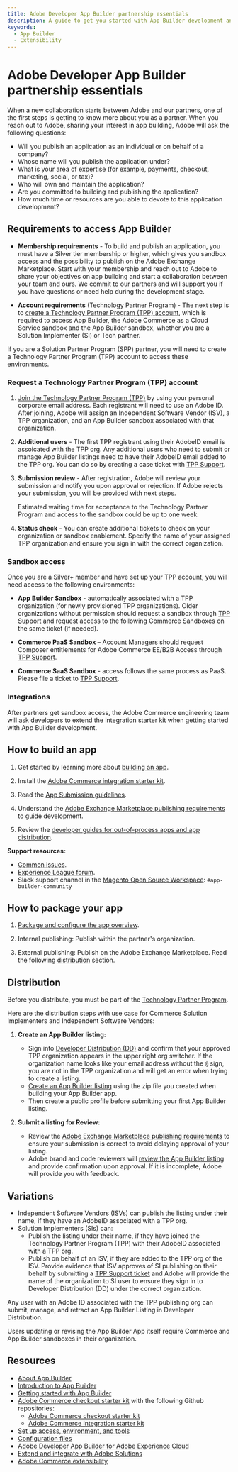 ```yaml
---
title: Adobe Developer App Builder partnership essentials
description: A guide to get you started with App Builder development and publishing.
keywords:
  - App Builder
  - Extensibility
---
```


# Adobe Developer App Builder partnership essentials

When a new collaboration starts between Adobe and our partners, one of the first steps is getting to know more about you as a partner. When you reach out to Adobe, sharing your interest in app building, Adobe will ask the following questions:

- Will you publish an application as an individual or on behalf of a company?
- Whose name will you publish the application under?
- What is your area of expertise (for example, payments, checkout, marketing, social, or tax)?
- Who will own and maintain the application?
- Are you committed to building and publishing the application?
- How much time or resources are you able to devote to this application development?

## Requirements to access App Builder

- **Membership requirements** - To build and publish an application, you must have a Silver tier membership or higher, which gives you sandbox access and the possibility to publish on the Adobe Exchange Marketplace. Start with your membership and reach out to Adobe to share your objectives on app building and start a collaboration between your team and ours. We commit to our partners and will support you if you have questions or need help during the development stage.

- **Account requirements** (Technology Partner Program) - The next step is to [create a Technology Partner Program (TPP) account](https://partners.adobe.com/technologyprogram/experiencecloud/registration.html), which is required to access App Builder, the Adobe Commerce as a Cloud Service sandbox and the App Builder sandbox, whether you are a Solution Implementer (SI) or Tech partner.

<InlineAlert variant="info" slots="text"/>

If you are a Solution Partner Program (SPP) partner, you will need to create a Technology Partner Program (TPP) account to access these environments.

### Request a Technology Partner Program (TPP) account

1. [Join the Technology Partner Program (TPP)](https://partners.adobe.com/technologyprogram/experiencecloud/registration.html) by using your personal corporate email address. Each registrant will need to use an Adobe ID. After joining, Adobe will assign an Independent Software Vendor (ISV), a TPP organization, and an App Builder sandbox associated with that organization.

1. **Additional users** - The first TPP registrant using their AdobeID email is assoicated with the TPP org. Any additional users who need to submit or manage App Builder listings need to have their AdobeID email added to the TPP org. You can do so by creating a case ticket with [TPP Support](https://partners.adobe.com/ec/cform/case).

1. **Submission review** - After registration, Adobe will review your submission and notify you upon approval or rejection. If Adobe rejects your submission, you will be provided with next steps.

   Estimated waiting time for acceptance to the Technology Partner Program and access to the sandbox could be up to one week.

1. **Status check** - You can create additional tickets to check on your organization or sandbox enablement. Specify the name of your assigned TPP organization and ensure you sign in with the correct organization.

### Sandbox access

Once you are a Silver+ member and have set up your TPP account, you will need access to the following environments:

- **App Builder Sandbox** - automatically associated with a TPP organization (for newly provisioned TPP organizations). Older organizations without permission should request a sandbox through [TPP Support](https://partners.adobe.com/ec/cform/sandbox) and request access to the following Commerce Sandboxes on the same ticket (if needed).

- **Commerce PaaS Sandbox** – Account Managers should request Composer entitlements for Adobe Commerce EE/B2B Access through [TPP Support](https://partners.adobe.com/ec/cform/sandbox).

- **Commerce SaaS Sandbox** - access follows the same process as PaaS. Please file a ticket to [TPP Support](https://partners.adobe.com/ec/cform/sandbox).

### Integrations

After partners get sandbox access, the Adobe Commerce engineering team will ask developers to extend the integration starter kit when getting started with App Builder development.

## How to build an app

1. Get started by learning more about [building an app](https://developer.adobe.com/app-builder/docs/intro_and_overview/).

1. Install the [Adobe Commerce integration starter kit](../starter-kit/integration/create-integration.md).

1. Read the [App Submission guidelines](../app-development/app-submission-guidelines.md).

1. Understand the [Adobe Exchange Marketplace publishing requirements](https://developer.adobe.com/developer-distribution/experience-cloud/docs/guides/submission/app-builder-submission) to guide development.

1. Review the [developer guides for out-of-process apps and app distribution](https://developer.adobe.com/app-builder/docs/guides/app_builder_guides/).

**Support resources:**

- [Common issues](https://developer.adobe.com/app-builder/docs/get_started/app_builder_get_started/troubleshoot).
- [Experience League forum](https://experienceleaguecommunities.adobe.com/t5/app-builder/ct-p/adobe-app-builder).
- Slack support channel in the [Magento Open Source Workspace](https://developer.adobe.com/open/magento/slack): `#app-builder-community`

## How to package your app

1. [Package and configure the app overview](https://developer.adobe.com/app-builder/docs/guides/app_builder_guides/distribution/).

1. Internal publishing: Publish within the partner's organization.

1. External publishing: Publish on the Adobe Exchange Marketplace. Read the following [distribution](https://developer.adobe.com/app-builder/docs/get_started/app_builder_get_started/publish-app) section.

## Distribution

Before you distribute, you must be part of the [Technology Partner Program](#request-a-technology-partner-program-tpp-account).

Here are the distribution steps with use case for Commerce Solution Implementers and Independent Software Vendors:

1. **Create an App Builder listing:**

   - Sign into [Developer Distribution (DD)](https://developer.adobe.com/distribute) and confirm that your approved TPP organization appears in the upper right org switcher. If the organization name looks like your email address without the `@` sign, you are not in the TPP organization and will get an error when trying to create a listing.
   - [Create an App Builder listing](https://developer.adobe.com/developer-distribution/experience-cloud/docs/guides/submission/app-builder-submission#creating-a-listing) using the zip file you created when building your App Builder app.
   - Then create a public profile before submitting your first App Builder listing.

1. **Submit a listing for Review:**

   - Review the [Adobe Exchange Marketplace publishing requirements](./app-submission-guidelines.md) to ensure your submission is correct to avoid delaying approval of your listing.
   - Adobe brand and code reviewers will [review the App Builder listing](https://developer.adobe.com/developer-distribution/experience-cloud/docs/guides/submission/app-builder-submission#reviewing-a-submission) and provide confirmation upon approval. If it is incomplete, Adobe will provide you with feedback.

## Variations

- Independent Software Vendors (ISVs) can publish the listing under their name, if they have an AdobeID associated with a TPP org.
- Solution Implementers (SIs) can:
  - Publish the listing under their name, if they have joined the Technology Partner Program (TPP) with their AdobeID associated with a TPP org.
  - Publish on behalf of an ISV, if they are added to the TPP org of the ISV. Provide evidence that ISV approves of SI publishing on their behalf by submitting a [TPP Support ticket](https://partners.adobe.com/ec/cform/case) and Adobe will provide the name of the organization to SI user to ensure they sign in to Developer Distribution (DD) under the correct organization.

<InlineAlert variant="info" slots="text, text1"/>

Any user with an Adobe ID associated with the TPP publishing org can submit, manage, and retract an App Builder Listing in Developer Distribution.

Users updating or revising the App Builder App itself require Commerce and App Builder sandboxes in their organization.

## Resources

- [About App Builder](https://developer.adobe.com/app-builder/docs/intro_and_overview/)
- [Introduction to App Builder](https://experienceleague.adobe.com/en/docs/commerce-learn/tutorials/adobe-developer-app-builder/introduction-to-app-builder)
- [Getting started with App Builder](https://developer.adobe.com/app-builder/docs/get_started/app_builder_get_started/app-builder-intro)
- [Adobe Commerce checkout starter kit](../starter-kit/checkout/index.md) with the following Github repositories:
  - [Adobe Commerce checkout starter kit](https://github.com/adobe/commerce-checkout-starter-kit)
  - [Adobe Commerce integration starter kit](https://github.com/adobe/commerce-integration-starter-kit)
- [Set up access, environment, and tools](https://developer.adobe.com/app-builder/docs/get_started/app_builder_get_started/set-up)
- [Configuration files](https://developer.adobe.com/app-builder/docs/guides/app_builder_guides/configuration/configuration#public-distribution-configuration)
- [Adobe Developer App Builder for Adobe Experience Cloud](https://business.adobe.com/products/experience-manager/developer-app-builder.html)
- [Extend and integrate with Adobe Solutions](https://developer.adobe.com/app-builder/)
- [Adobe Commerce extensibility](../index.md)
